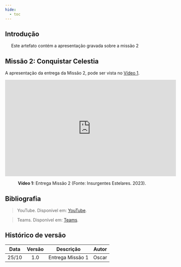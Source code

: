 ```yaml
---
hide:
  - toc
---
```


## Introdução

<p style="text-align:justify; text-indent:20px;">
Este artefato contém a apresentação gravada sobre a missão 2
</p>


## Missão 2: Conquistar Celestia

A apresentação da entrega da Missão 2, pode ser vista no [Vídeo 1](https://www.youtube.com/watch?v=jcDxTtPKzqA&ab_channel=oscarbrito).

<div align="center">
<iframe width="560" height="315" src="https://www.youtube.com/embed/jcDxTtPKzqA?si=isc9ZH5ze38hhy4U" title="YouTube video player" frameborder="0" allow="accelerometer; autoplay; clipboard-write; encrypted-media; gyroscope; picture-in-picture; web-share" allowfullscreen></iframe>
<p> <b>Vídeo 1:</b> Entrega Missão 2 (Fonte: Insurgentes Estelares. 2023). </p>
</div>




## Bibliografia

> YouTube. Disponível em: [YouTube](https://www.youtube.com).

> Teams. Disponível em: [Teams](https://teams.microsoft.com). 



## Histórico de versão

| Data  | Versão | Descrição        | Autor |
| :---: | :----: | ---------------- | ----- |
| 25/10 |  1.0   | Entrega Missão 1 | Oscar |